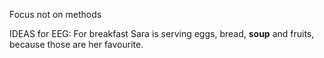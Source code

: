 Focus not on methods

IDEAS for EEG: 
For breakfast Sara is serving eggs, bread, **soup** and fruits, because those are her favourite.
